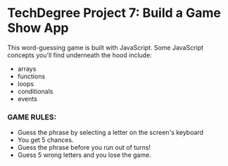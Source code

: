 # TechDegree Project 7: Build a Game Show App

This word-guessing game is built with JavaScript. Some JavaScript concepts you'll find underneath the hood include:
+ arrays
+ functions
+ loops
+ conditionals
+ events

### GAME RULES:
+ Guess the phrase by selecting a letter on the screen's keyboard
+ You get 5 chances.
+ Guess the phrase before you run out of turns!
+ Guess 5 wrong letters and you lose the game.
